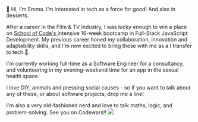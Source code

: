👋 Hi, I’m Emma. I’m interested in tech as a force for good! And also in desserts.

After a career in the Film & TV industry, I was lucky enough to win a place on <a href="https://www.schoolofcode.co.uk/" rel="nofollow"> School of Code's </a> intensive 16-week bootcamp in Full-Stack JavaScript Development. My previous career honed my collaboration, innovation and adaptability skills, and I'm now excited to bring these with me as a I transfer to tech.<g-emoji class="g-emoji" alias="rocket">🚀</g-emoji>. 

I'm currently working full-time as a Software Engineer for a consultancy, and volunteering in my evening-weekend time for an app in the sexual health space. 

I love DIY, animals and pressing social causes - so if you want to talk about any of these, or about software projects, drop me a line!

I'm also a very old-fashioned nerd and love to talk maths, logic, and problem-solving. See you on Codewars!!
<img src="https://www.codewars.com/users/elawilkinson/badges/small" />


<!---
elawilkinson/elawilkinson is a ✨ special ✨ repository because its `README.md` (this file) appears on your GitHub profile.
You can click the Preview link to take a look at your changes.
--->
